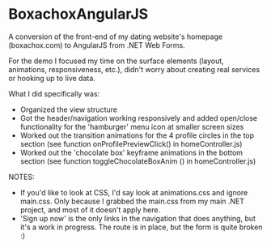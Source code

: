 # BoxachoxAngularJS
A conversion of the front-end of my dating website's homepage (boxachox.com) to AngularJS from .NET Web Forms.

For the demo I focused my time on the surface elements (layout, animations, responsiveness, etc.), didn't worry about creating real services or hooking up to live data. 

What I did specifically was:
- Organized the view structure
- Got the header/navigation working responsively and added open/close functionality for the 'hamburger' menu icon at smaller screen sizes
- Worked out the transition animations for the 4 profile circles in the top section (see function onProfilePreviewClick() in homeController.js)
- Worked out the 'chocolate box' keyframe animations in the bottom section (see function toggleChocolateBoxAnim () in homeController.js)

NOTES:
- If you'd like to look at CSS, I'd say look at animations.css and ignore main.css. Only because I grabbed the main.css from my main .NET project, and most of it doesn't apply here.
- 'Sign up now' is the only links in the navigation that does anything, but it's a work in progress. The route is in place, but the form is quite broken :)
